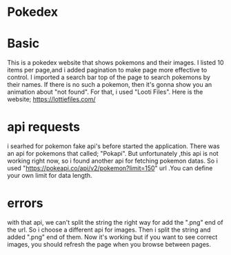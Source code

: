 # Pokedex

# Basic
 This is a pokedex website that shows pokemons and their images.
 I listed 10 items per page,and i added pagination to make page more effective to control.
 I imported a search bar top of the page to search pokemons by their names. If there is no such a pokemon,
 then it's gonna show you an animation about "not found". 
 For that, i used "Looti Files". Here is the website; https://lottiefiles.com/
 
 # api requests
 i searhed for pokemon fake api's before started the application. There was an api for pokemons that called;
 "Pokapi". But unfortunately ,this api is not working right now, so i found another api for fetching pokemon datas.
 So i used "https://pokeapi.co/api/v2/pokemon?limit=150" url .You can define your own limit for data length.
 
 # errors
 with that api, we can't split the string the right way for add the ".png" end of the url.
 So i choose a different api for images. Then i split the string and added ".png" end of them.
 Now it's working but if you want to see correct images, you should refresh the page when you browse between pages.
 
